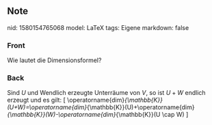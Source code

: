 ## Note
nid: 1580154765068
model: LaTeX
tags: Eigene
markdown: false

### Front
Wie lautet die Dimensionsformel?

### Back
Sind $U$ und Wendlich erzeugte Unterräume von $V,$ so ist $U+W$ endlich erzeugt und es gilt:
\[
\operatorname{dim}_{\mathbb{K}}(U+W)=\operatorname{dim}_{\mathbb{K}}(U)+\operatorname{dim}_{\mathbb{K}}(W)-\operatorname{dim}_{\mathbb{K}}(U \cap W)
\]
